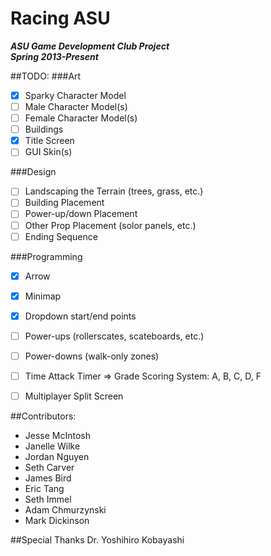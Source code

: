 Racing ASU
=========

***ASU Game Development Club Project***<br/>
***Spring 2013-Present***


##TODO:
###Art
- [x] Sparky Character Model
- [ ] Male Character Model(s)
- [ ] Female Character Model(s)
- [ ] Buildings
- [x] Title Screen
- [ ] GUI Skin(s)

###Design
- [ ] Landscaping the Terrain (trees, grass, etc.)
- [ ] Building Placement
- [ ] Power-up/down Placement
- [ ] Other Prop Placement (solor panels, etc.)
- [ ] Ending Sequence

###Programming
- [x] Arrow
- [x] Minimap
- [x] Dropdown start/end points
- [ ] Power-ups (rollerscates, scateboards, etc.)
- [ ] Power-downs (walk-only zones)
- [ ] Time Attack Timer => Grade Scoring System: A, B, C, D, F
- [ ] Multiplayer Split Screen


##Contributors:
* Jesse McIntosh
* Janelle Wilke
* Jordan Nguyen
* Seth Carver
* James Bird
* Eric Tang
* Seth Immel
* Adam Chmurzynski
* Mark Dickinson


##Special Thanks
Dr. Yoshihiro Kobayashi
